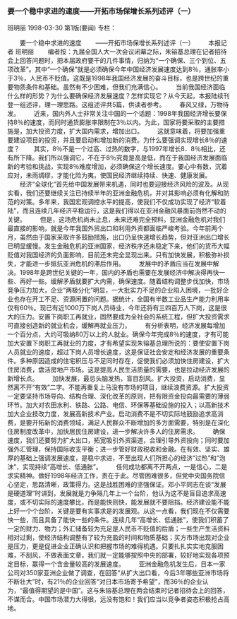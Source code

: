 ### 要一个稳中求进的速度——开拓市场保增长系列述评（一）
班明丽
1998-03-30
第1版(要闻)
专栏：

　　要一个稳中求进的速度
　　——开拓市场保增长系列述评（一）
　　本报记者  班明丽
　　编者按：九届全国人大一次会议闭幕之际，朱镕基总理在记者招待会上回答问题时，把本届政府要干的几件事情，归纳为“一个确保、三个到位、五项改革”。其中“一个确保”就是必须确保今年中国经济发展速度达到8％，通胀率小于3％，人民币不贬值。这既是1998年我国经济发展的奋斗目标，也是跨世纪的重要物质条件和基础。虽然有不少困难，但我们充满信心。
　　当前我国经济面临什么样的形势？为什么要确保经济发展速度？怎样实现它？从今天起，本报陆续刊登一组述评，理一理思路。这组述评共5篇，供读者参考。
　　春风又绿，万物待发。
　　近来，国内外人士非常关注中国的一个话题：1998年我国经济增长要保持8％的速度，而同时通货膨胀率限制在3％以内。为此，国家将要采取的主要措施是，加大投资力度，扩大国内需求，增加出口。
　　这就意味着，将要加强重要建设项目的投资，并且要启动和增加新的消费。为什么要强调实现增长8％的速度？
　　其实，8％不是一个过高、过热的数字，与1997年增长8．8％相比，还有所下降。我们所以强调它，不在于8％究竟是高是低，而在于我国经济发展面临新的考验和挑战，实现8％难度增加，必须确保这个增长速度。要心中有数，沉着应对，未雨绸缪，才能化险为夷，使国民经济继续持续、快速、健康发展。
　　经济“全球化”首先给中国发展带来机遇，同时也要迎接经济风险的波及。从现实看，我们还要继续关注已持续半年的亚洲金融危机，并对其影响必须有化解和防范的对策。多年来，我国宏观调控水平的提高，使我们不仅成功实现了经济“软着陆”，而且连续几年经济平稳运行，这是我们得以在亚洲金融风暴面前岿然不动的关键。
　　但是，这场危机尚未止息，未来还难完全预料。亚洲金融危机对我们最直接的影响，就是今年我国外贸出口和利用外资都面临严峻考验。今年前两个月，虽然由于国家采取许多鼓励措施，出口仍呈快速增长趋势，但对亚洲出口增长已明显缓慢。发生金融危机的亚洲国家，经济秩序还未稳定下来，他们的货币大幅贬值对我国经济的负面影响，目前还未完全显现出来。只有加快发展，积极弥补损失，才能进一步抵抗亚洲危机的滞后作用。
　　发展中的矛盾应当在发展中解决。1998年是跨世纪关键的一年，国内的矛盾也需要在发展经济中解决得再快一些、再好一些。缓解矛盾就要扩大内需，确保速度。随着结构调整步伐加快，市场竞争压力加大，企业“两极分化”明显，一大批实力不足的企业陷入困境，一批好企业也存在开工不足、资源闲置的问题。据统计，全国有半数工业品生产能力利用率仅有60％。现已有近1000万下岗人员待业，今年还将有三四百万人下岗，这是很大的压力。安置下岗职工再就业，固然要成为全社会的系统工程，但扩大投资需求可直接创造新的就业机会，缓解再就业压力。
　　有分析表明，经济发展每增加一个百分点，大约可吸纳80万以上的人就业。确保今年完成8％的速度，才有可能加大安置下岗职工再就业的力度，才有希望实现朱镕基总理所说的：要使安置下岗人员就业的速度，超过下岗人员增长速度，这是保证社会安定和经济发展的重要条件。多种原因造成的住宅积压与不足同时存在，促使我们必须加快住房建设，扩大住房消费，盘活房地产市场。这是提高人民生活质量的需要，也是拉动经济发展的新增长点。
　　加快发展，最忌头脑发热，盲目刮风。扩大投资，启动消费，显然离不开“有效”二字。不能再重复上马没有市场的项目，继续浪费资源。扩大投资一定要坚持市场导向、结构合理、深化改革的原则，把有限资金投向最需要的薄弱环节。加大对农田水利、铁路、公路、电信、环保等基础设施的投入；以高新技术加大企业技改力度，发展高新技术产业。启动消费不是不切实际地鼓励追求高消费，是要开拓新的消费领域，满足人民群众不断增加的多方面需要，特别是在深化住房制度改革中，加快居民住房建设，进一步解决许多人的住房需求。
　　确保速度，我们还要努力扩大出口，拓宽吸引外资渠道，合理引导外资投向；同时要加强外汇管理，保持国际收支平衡；进一步管好财政税收和金融。在有效、坚实、雄厚的基础上强调发展速度，是稳中求进，不至出现人们所担心的经济“过热”和“泡沫”，实现持续“高增长、低通胀”。
　　任何成功都离不开两点，一是信心，二是求实精神。做好1998年经济工作，贵在于此。尽管困难很多，但党中央国务院信心坚定，思路清晰，政策得力。这是战胜困难的坚强保证。邓小平同志在谈“发展是硬道理”时讲到，发展就是力争隔几年上一个台阶，他认为这不是盲目追求高速度，或不切实际的速度攀比，而是能快则快，能发展就不要阻挡。经济建设能不能上好一个个台阶，关键是要有实事求是的发展观。从这一点看，我们现在不仅需要快一些，而且具备了能快一些的条件。连续几年“高增长、低通胀”，使我们积蓄了一定的财力、物力；外汇储备较为充足是人民币不贬值的后盾；一些生产生活资料相对过剩，使经济结构调整有了较为充盈的时间和物质基础；买方市场出现对企业是压力，更是促进企业正确认识和把握市场的难得机遇。只要扎扎实实地克服困难，不刮风，不做表面文章，我们就一定能够按照中央的部署，较好地实现各项预定目标，赢得一个含金量较高的发展速度。
　　亚洲金融危机发生后，日本一家公司对350家亚洲企业做了调查，在回答“从扩大出口看，今后3年哪些亚洲市场将不断壮大”时，有21％的企业回答“对日本市场寄予希望”，而36％的企业认为，“最值得期望的是中国”。这与朱镕基总理在两会结束时记者招待会上的回答，不谋而合。中国市场潜力大得很，远没有饱和！我们应当以竞争者姿态积极抢占高地。

